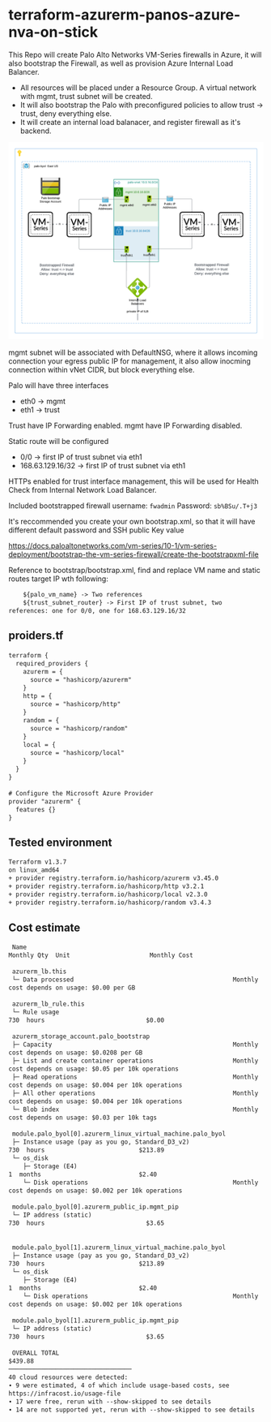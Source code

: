 # terraform-azurerm-panos-azure-nva-on-stick

This Repo will create Palo Alto Networks VM-Series firewalls in Azure, it will also bootstrap the Firewall, as well as provision Azure Internal Load Balancer.

- All resources will be placed under a Resource Group. A virtual network with mgmt, trust subnet will be created.
- It will also bootstrap the Palo with preconfigured policies to allow trust -> trust, deny everything else.
- It will create an internal load balanacer, and register firewall as it's backend.

![Topology](https://raw.githubusercontent.com/jye-aviatrix/terraform-azurerm-panos-azure-nva-on-stick/master/az-vnet-hub-with-palo-fw-on-stick-behind-lb.png)

mgmt subnet will be associated with DefaultNSG, where it allows incoming connection your egress public IP for management, it also allow inocming connection within vNet CIDR, but block everything else.

Palo will have three interfaces
- eth0 -> mgmt
- eth1 -> trust

Trust have IP Forwarding enabled. mgmt have IP Forwarding disabled.

Static route will be configured
- 0/0 -> first IP of trust subnet via eth1
- 168.63.129.16/32 -> first IP of trust subnet via eth1


HTTPs enabled for trust interface management, this will be used for Health Check from Internal Network Load Balancer.

Included bootstrapped firewall username: ```fwadmin```
Password: ```sb%BSu/.T+j3```

It's reccommended you create your own bootstrap.xml, so that it will have different default password and SSH public Key value

https://docs.paloaltonetworks.com/vm-series/10-1/vm-series-deployment/bootstrap-the-vm-series-firewall/create-the-bootstrapxml-file

Reference to bootstrap/bootstrap.xml, find and replace VM name and static routes target IP wth following:
```
    ${palo_vm_name} -> Two references
    ${trust_subnet_router} -> First IP of trust subnet, two references: one for 0/0, one for 168.63.129.16/32
```
## proiders.tf
```
terraform {
  required_providers {
    azurerm = {
      source = "hashicorp/azurerm"
    }
    http = {
      source = "hashicorp/http"
    }
    random = {
      source = "hashicorp/random"
    }
    local = {
      source = "hashicorp/local"
    }
  }
}

# Configure the Microsoft Azure Provider
provider "azurerm" {
  features {}
}
```

## Tested environment
```
Terraform v1.3.7
on linux_amd64
+ provider registry.terraform.io/hashicorp/azurerm v3.45.0
+ provider registry.terraform.io/hashicorp/http v3.2.1
+ provider registry.terraform.io/hashicorp/local v2.3.0
+ provider registry.terraform.io/hashicorp/random v3.4.3
```

## Cost estimate
```
 Name                                                                Monthly Qty  Unit                      Monthly Cost

 azurerm_lb.this
 └─ Data processed                                            Monthly cost depends on usage: $0.00 per GB

 azurerm_lb_rule.this
 └─ Rule usage                                                               730  hours                            $0.00

 azurerm_storage_account.palo_bootstrap
 ├─ Capacity                                                  Monthly cost depends on usage: $0.0208 per GB
 ├─ List and create container operations                      Monthly cost depends on usage: $0.05 per 10k operations
 ├─ Read operations                                           Monthly cost depends on usage: $0.004 per 10k operations
 ├─ All other operations                                      Monthly cost depends on usage: $0.004 per 10k operations
 └─ Blob index                                                Monthly cost depends on usage: $0.03 per 10k tags

 module.palo_byol[0].azurerm_linux_virtual_machine.palo_byol
 ├─ Instance usage (pay as you go, Standard_D3_v2)                           730  hours                          $213.89
 └─ os_disk
    ├─ Storage (E4)                                                            1  months                           $2.40
    └─ Disk operations                                        Monthly cost depends on usage: $0.002 per 10k operations

 module.palo_byol[0].azurerm_public_ip.mgmt_pip
 └─ IP address (static)                                                      730  hours                            $3.65


 module.palo_byol[1].azurerm_linux_virtual_machine.palo_byol
 ├─ Instance usage (pay as you go, Standard_D3_v2)                           730  hours                          $213.89
 └─ os_disk
    ├─ Storage (E4)                                                            1  months                           $2.40
    └─ Disk operations                                        Monthly cost depends on usage: $0.002 per 10k operations

 module.palo_byol[1].azurerm_public_ip.mgmt_pip
 └─ IP address (static)                                                      730  hours                            $3.65

 OVERALL TOTAL                                                                                                   $439.88
──────────────────────────────────
40 cloud resources were detected:
∙ 9 were estimated, 4 of which include usage-based costs, see https://infracost.io/usage-file
∙ 17 were free, rerun with --show-skipped to see details
∙ 14 are not supported yet, rerun with --show-skipped to see details
```